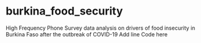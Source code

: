 # burkina_food_security
High Frequency Phone Survey data analysis on drivers of food insecurity in Burkina Faso after the outbreak of COVID-19
Add line
Code here
